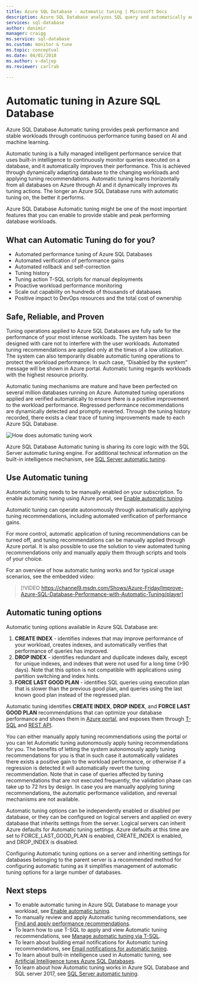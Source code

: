 ```yaml
---
title: Azure SQL Database - automatic tuning | Microsoft Docs
description: Azure SQL Database analyzes SQL query and automatically adapts to user workload.
services: sql-database
author: danimir
manager: craigg
ms.service: sql-database
ms.custom: monitor & tune
ms.topic: conceptual
ms.date: 04/01/2018
ms.author: v-daljep
ms.reviewer: carlrab

---
```

# Automatic tuning in Azure SQL Database

Azure SQL Database Automatic tuning provides peak performance and stable workloads through continuous performance tuning based on AI and machine learning.

Automatic tuning is a fully managed intelligent performance service that uses built-in intelligence to continuously monitor queries executed on a database, and it automatically improves their performance. This is achieved through dynamically adapting database to the changing workloads and applying tuning recommendations. Automatic tuning learns horizontally from all databases on Azure through AI and it dynamically improves its tuning actions. The longer an Azure SQL Database runs with automatic tuning on, the better it performs.

Azure SQL Database Automatic tuning might be one of the most important features that you can enable to provide stable and peak performing database workloads.

## What can Automatic Tuning do for you?

- Automated performance tuning of Azure SQL Databases
- Automated verification of performance gains
- Automated rollback and self-correction
- Tuning history
- Tuning action T-SQL scripts for manual deployments
- Proactive workload performance monitoring
- Scale out capability on hundreds of thousands of databases
- Positive impact to DevOps resources and the total cost of ownership

## Safe, Reliable, and Proven

Tuning operations applied to Azure SQL Databases are fully safe for the performance of your most intense workloads. The system has been designed with care not to interfere with the user workloads. Automated tuning recommendations are applied only at the times of a low utilization. The system can also temporarily disable automatic tuning operations to protect the workload performance. In such case, “Disabled by the system” message will be shown in Azure portal. Automatic tuning regards workloads with the highest resource priority.

Automatic tuning mechanisms are mature and have been perfected on several million databases running on Azure. Automated tuning operations applied are verified automatically to ensure there is a positive improvement to the workload performance. Regressed performance recommendations are dynamically detected and promptly reverted. Through the tuning history recorded, there exists a clear trace of tuning improvements made to each Azure SQL Database. 

![How does automatic tuning work](./media/sql-database-automatic-tuning/how-does-automatic-tuning-work.png)

Azure SQL Database Automatic tuning is sharing its core logic with the SQL Server automatic tuning engine. For additional technical information on the built-in intelligence mechanism, see [SQL Server automatic tuning](https://docs.microsoft.com/sql/relational-databases/automatic-tuning/automatic-tuning).

## Use Automatic tuning

Automatic tuning needs to be manually enabled on your subscription. To enable automatic tuning using Azure portal, see [Enable automatic tuning](sql-database-automatic-tuning-enable.md).

Automatic tuning can operate autonomously through automatically applying tuning recommendations, including automated verification of performance gains. 

For more control, automatic application of tuning recommendations can be turned off, and tuning recommendations can be manually applied through Azure portal. It is also possible to use the solution to view automated tuning recommendations only and manually apply them through scripts and tools of your choice. 

For an overview of how automatic tuning works and for typical usage scenarios, see the embedded video:


> [!VIDEO https://channel9.msdn.com/Shows/Azure-Friday/Improve-Azure-SQL-Database-Performance-with-Automatic-Tuning/player]
>

## Automatic tuning options

Automatic tuning options available in Azure SQL Database are:
 1. **CREATE INDEX** - identifies indexes that may improve performance of your workload, creates indexes, and automatically verifies that performance of queries has improved.
 2. **DROP INDEX** - identifies redundant and duplicate indexes daily, except for unique indexes, and indexes that were not used for a long time (>90 days). Note that this option is not compatible with applications using partition switching and index hints.
 3. **FORCE LAST GOOD PLAN** - identifies SQL queries using execution plan that is slower than the previous good plan, and queries using the last known good plan instead of the regressed plan.

Automatic tuning identifies **CREATE INDEX**, **DROP INDEX**, and **FORCE LAST GOOD PLAN** recommendations that can optimize your database performance and shows them in [Azure portal](sql-database-advisor-portal.md), and exposes them through [T-SQL](https://docs.microsoft.com/sql/t-sql/statements/alter-database-transact-sql-set-options?view=azuresqldb-current) and [REST API](https://docs.microsoft.com/rest/api/sql/serverautomatictuning).

You can either manually apply tuning recommendations using the portal or you can let Automatic tuning autonomously apply tuning recommendations for you. The benefits of letting the system autonomously apply tuning recommendations for you is that in such case it automatically validates there exists a positive gain to the workload performance, or otherwise if a regression is detected it will automatically revert the tuning recommendation. Note that in case of queries affected by tuning recommendations that are not executed frequently, the validation phase can take up to 72 hrs by design. In case you are manually applying tuning recommendations, the automatic performance validation, and reversal mechanisms are not available.

Automatic tuning options can be independently enabled or disabled per database, or they can be configured on logical servers and applied on every database that inherits settings from the server. Logical servers can inherit Azure defaults for Automatic tuning settings. Azure defaults at this time are set to FORCE_LAST_GOOD_PLAN is enabled, CREATE_INDEX is enabled, and DROP_INDEX is disabled.

Configuring Automatic tuning options on a server and inheriting settings for databases belonging to the parent server is a recommended method for configuring automatic tuning as it simplifies management of automatic tuning options for a large number of databases.

## Next steps

- To enable automatic tuning in Azure SQL Database to manage your workload, see [Enable automatic tuning](sql-database-automatic-tuning-enable.md).
- To manually review and apply Automatic tuning recommendations, see [Find and apply performance recommendations](sql-database-advisor-portal.md).
- To learn how to use T-SQL to apply and view Automatic tuning recommendations, see [Manage automatic tuning via T-SQL](https://azure.microsoft.com/blog/automatic-tuning-introduces-automatic-plan-correction-and-t-sql-management/).
- To learn about building email notifications for Automatic tuning recommendations, see [Email notifications for automatic tuning](sql-database-automatic-tuning-email-notifications.md).
- To learn about built-in intelligence used in Automatic tuning, see [Artificial Intelligence tunes Azure SQL Databases](https://azure.microsoft.com/blog/artificial-intelligence-tunes-azure-sql-databases/).
- To learn about how Automatic tuning works in Azure SQL Database and SQL server 2017, see [SQL Server automatic tuning](https://docs.microsoft.com/sql/relational-databases/automatic-tuning/automatic-tuning).
